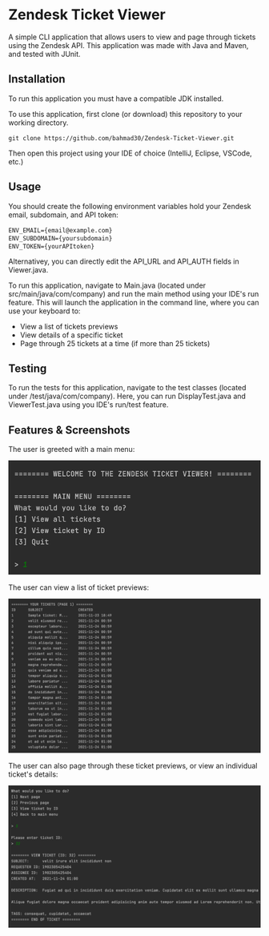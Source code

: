 # Zendesk Ticket Viewer

A simple CLI application that allows users to view and page through tickets 
using the Zendesk API. This application was made with Java and Maven, and tested with JUnit.


## Installation

To run this application you must have a compatible JDK installed.

To use this application, first clone (or download) this repository
to your working directory.

```
git clone https://github.com/bahmad30/Zendesk-Ticket-Viewer.git
```
Then open this project using your IDE of choice (IntelliJ, Eclipse, VSCode, etc.)

## Usage

You should create the following environment variables hold your Zendesk email, subdomain, and API token:

```
ENV_EMAIL={email@example.com}
ENV_SUBDOMAIN={yoursubdomain}
ENV_TOKEN={yourAPItoken}
```

Alternativey, you can directly edit the API_URL and API_AUTH fields in Viewer.java.

To run this application, navigate to Main.java (located under src/main/java/com/company)
and run the main method using your IDE's run feature. This will launch the application in
the command line, where you can use your keyboard to:
* View a list of tickets previews
* View details of a specific ticket
* Page through 25 tickets at a time (if more than 25 tickets)

## Testing

To run the tests for this application, navigate to the test
classes (located under /test/java/com/company). Here, you can run DisplayTest.java
and ViewerTest.java using you IDE's run/test feature.

## Features & Screenshots

The user is greeted with a main menu:

![Alt text](/screenshots/main_menu.png?raw=true)

The user can view a list of ticket previews:

![Alt text](/screenshots/page.png?raw=true)

The user can also page through these ticket previews, or view an individual ticket's details:

![Alt text](/screenshots/ticket.png?raw=true)
